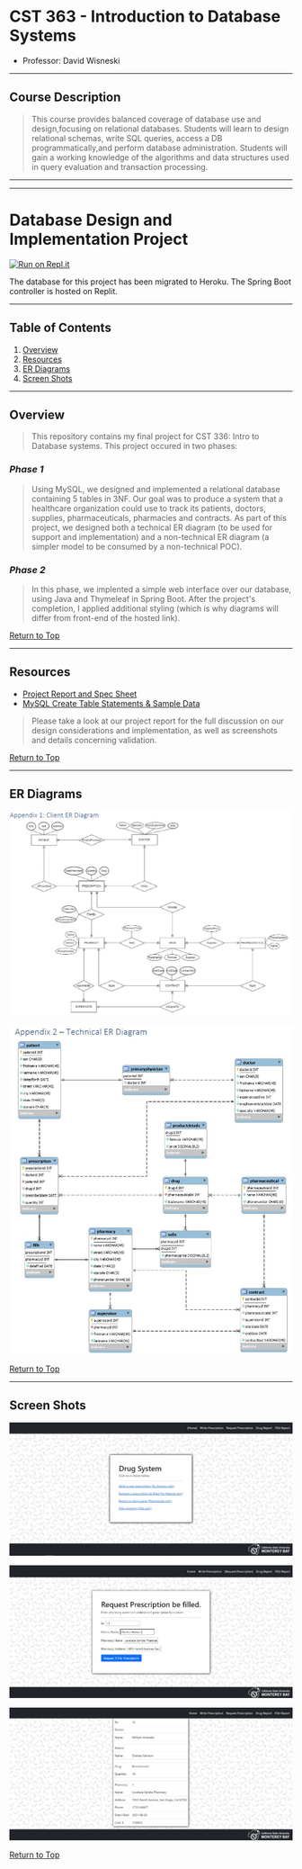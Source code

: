 # CST 363 - Introduction to Database Systems

- Professor: David Wisneski

---

## Course Description

> This course provides balanced coverage of database use and design,focusing on relational databases. Students will learn to design relational schemas, write SQL queries, access a DB programmatically,and perform database administration. Students will gain a working knowledge of the algorithms and data structures used in query evaluation and transaction processing.

---

---

# Database Design and Implementation Project

[![Run on Repl.it](https://repl.it/badge/github/raymondshum/cst-363-final-database-design)](https://replit.com/@raymondshum/cst-363-final-database-design)

The database for this project has been migrated to Heroku. The Spring Boot controller is hosted on Replit.

---

## Table of Contents

1. [Overview](#overview)
1. [Resources](#resources)
1. [ER Diagrams](#er-diagrams)
1. [Screen Shots](#screen-shots)

---

## Overview

> This repository contains my final project for CST 336: Intro to Database systems. This project occured in two phases:

### _Phase 1_

> Using MySQL, we designed and implemented a relational database containing 5 tables in 3NF. Our goal was to produce a system that a healthcare organization could use to track its patients, doctors, supplies, pharmaceuticals, pharmacies and contracts. As part of this project, we designed both a technical ER diagram (to be used for support and implementation) and a non-technical ER diagram (a simpler model to be consumed by a non-technical POC).

### _Phase 2_

> In this phase, we implented a simple web interface over our database, using Java and Thymeleaf in Spring Boot. After the project's completion, I applied additional styling (which is why diagrams will differ from front-end of the hosted link).

[Return to Top](#table-of-contents)

---

## Resources

- [Project Report and Spec Sheet](./documentation/ShumStankovich_Project2_Report.pdf)
- [MySQL Create Table Statements & Sample Data](./documentation/ShumStankovich_Project2_MySQL.sql)

> Please take a look at our project report for the full discussion on our design considerations and implementation, as well as screenshots and details concerning validation.

[Return to Top](#table-of-contents)

---

## ER Diagrams

![ER1](./documentation/img/er1.JPG)

![ER2](./documentation/img/er2.JPG)

[Return to Top](#table-of-contents)

---

## Screen Shots

![sample](./documentation/img/sample1.JPG)

![sample](./documentation/img/sample2.JPG)

![sample](./documentation/img/sample3.JPG)

[Return to Top](#table-of-contents)
